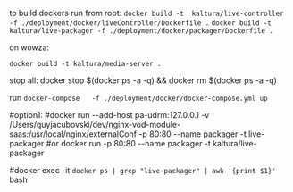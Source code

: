  to build dockers run from root:
 `docker build -t  kaltura/live-controller -f ./deployment/docker/liveController/Dockerfile .`
 `docker build -t  kaltura/live-packager -f ./deployment/docker/packager/Dockerfile .`
 
 on wowza:
 
  `docker build -t kaltura/media-server .`
  
stop all:
docker stop $(docker ps -a -q) && docker rm  $(docker ps -a -q)

run
`docker-compose   -f ./deployment/docker/docker-compose.yml up
`
 
 
 
 #option1:
 #docker  run --add-host pa-udrm:127.0.0.1    -v /Users/guyjacubovski/dev/nginx-vod-module-saas:/usr/local/nginx/externalConf  -p 80:80  --name packager  -t live-packager
 #or docker  run    -p 80:80  --name packager  -t kaltura/live-packager
 
 
 #docker exec -it `docker ps | grep "live-packager" | awk '{print $1}'` bash
 
 
